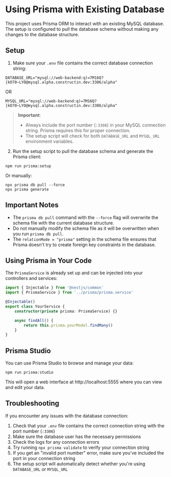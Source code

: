 # Using Prisma with Existing Database

This project uses Prisma ORM to interact with an existing MySQL database. The setup is configured to pull the database schema without making any changes to the database structure.

## Setup

1. Make sure your `.env` file contains the correct database connection string:

```
DATABASE_URL="mysql://web-backend:q)=7M16Q?|kO70~LYO@mysql.alpha.constructin.dev:3306/alpha"
```

OR

```
MYSQL_URL="mysql://web-backend:q)=7M16Q?|kO70~LYO@mysql.alpha.constructin.dev:3306/alpha"
```

> **Important**:
>
> - Always include the port number (`:3306`) in your MySQL connection string. Prisma requires this for proper connection.
> - The setup script will check for both `DATABASE_URL` and `MYSQL_URL` environment variables.

2. Run the setup script to pull the database schema and generate the Prisma client:

```
npm run prisma:setup
```

Or manually:

```
npx prisma db pull --force
npx prisma generate
```

## Important Notes

- The `prisma db pull` command with the `--force` flag will overwrite the schema file with the current database structure.
- Do not manually modify the schema file as it will be overwritten when you run `prisma db pull`.
- The `relationMode = "prisma"` setting in the schema file ensures that Prisma doesn't try to create foreign key constraints in the database.

## Using Prisma in Your Code

The `PrismaService` is already set up and can be injected into your controllers and services:

```typescript
import { Injectable } from '@nestjs/common'
import { PrismaService } from '../prisma/prisma.service'

@Injectable()
export class YourService {
    constructor(private prisma: PrismaService) {}

    async findAll() {
        return this.prisma.yourModel.findMany()
    }
}
```

## Prisma Studio

You can use Prisma Studio to browse and manage your data:

```
npm run prisma:studio
```

This will open a web interface at http://localhost:5555 where you can view and edit your data.

## Troubleshooting

If you encounter any issues with the database connection:

1. Check that your `.env` file contains the correct connection string with the port number (`:3306`)
2. Make sure the database user has the necessary permissions
3. Check the logs for any connection errors
4. Try running `npx prisma validate` to verify your connection string
5. If you get an "invalid port number" error, make sure you've included the port in your connection string
6. The setup script will automatically detect whether you're using `DATABASE_URL` or `MYSQL_URL`
